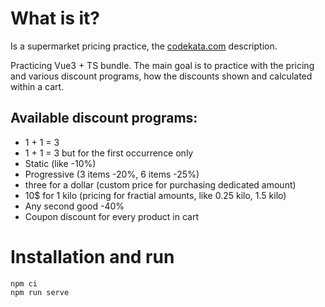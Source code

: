 # What is it?

Is a supermarket pricing practice, the [codekata.com](http://codekata.com/kata/kata01-supermarket-pricing/) description.

Practicing Vue3 + TS bundle. The main goal is to practice with the
pricing and various discount programs, how the discounts shown and
calculated within a cart.

## Available discount programs:
- 1 + 1 = 3
- 1 + 1 = 3 but for the first occurrence only
- Static (like -10%)
- Progressive (3 items -20%, 6 items -25%)
- three for a dollar (custom price for purchasing dedicated amount)
- 10$ for 1 kilo (pricing for fractial amounts, like 0.25 kilo, 1.5 kilo)
- Any second good -40%
- Coupon discount for every product in cart

# Installation and run

```
npm ci
npm run serve
```
